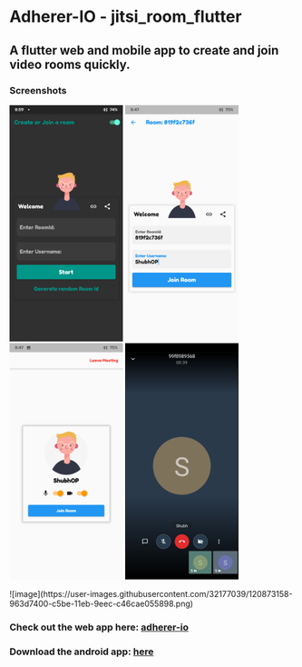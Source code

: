 # Adherer-IO - jitsi_room_flutter
## A flutter web and mobile app to create and join video rooms quickly.
### Screenshots
<p float="left">
  <img src="https://github.com/ShubheshDixit/jitsi_room_flutter/blob/master/dist_app/screenshots/scs3.png?raw=true" width="200"/>
  <img src="https://github.com/ShubheshDixit/jitsi_room_flutter/blob/master/dist_app/screenshots/scs1.png?raw=true" width="200"/>
  <img src="https://github.com/ShubheshDixit/jitsi_room_flutter/blob/master/dist_app/screenshots/scs2.png?raw=true" width="200"/>
  <img src="https://github.com/ShubheshDixit/jitsi_room_flutter/blob/master/dist_app/screenshots/scs4.png?raw=true" width="200"/>
</p>
![image](https://user-images.githubusercontent.com/32177039/120873158-963d7400-c5be-11eb-9eec-c46cae055898.png)

### Check out the web app here: [adherer-io](https://adherer-io.web.app/#/)


### Download the android app: [here](https://play.google.com/store/apps/details?id=yt.smazer.gabble.adherer)

